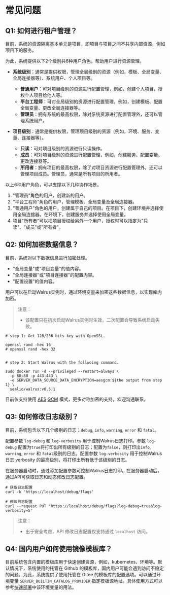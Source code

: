 # 常见问题

## Q1: 如何进行租户管理？

目前，系统的资源隔离基本单元是项目，即项目与项目之间不共享内部资源，例如项目下的服务。

为此，系统提供以下2个级别共6种用户角色，帮助用户进行资源管理。

- **系统级别**：通常是提供权限，管理全局级别的资源（例如，模板、全局变量、全局连接器等）、系统用户、个人项目等。
  - **普通用户**：可对项目级别的资源进行配置管理，例如，创建个人项目，授权个人项目给他人等。
  - **平台工程师**：可对全局级别的资源进行配置管理，例如，创建模板、配置全局变量、更改全局连接器等。
  - **管理员**：拥有系统的最高权限，除对系统资源进行配置管理外，还可以管理系统用户。

- **项目级别**：通常是提供权限，管理项目级别的资源（例如，环境、服务、变量、连接器等）。
  - **只读**：可对项目级别的资源进行只读操作。
  - **成员**：可对项目级别的资源进行配置管理，例如，创建服务、配置变量、更改连接器等。
  - **所用者**：拥有项目的最高权限，除了对项目资源进行配置管理外，还可以管理项目成员。管理员，通常是所有项目的所用者。

以上6种用户角色，可以支撑以下几种协作场景。

1. "管理员"角色的用户，创建新的用户。
2. "平台工程师"角色的用户，管理模板、全局变量及全局连接器。
3. "普通用户"角色的用户，创建属于自己的项目。在项目下，创建环境并选择使用全局连接器。在环境下，创建服务并选择使用全局变量。
4. 项目"所有者"可以把项目授权给另外一个用户，授权时可以指定为"只读"、"成员"或"所有者"。

## Q2: 如何加密数据信息？

目前，系统对以下数据信息进行加密处理。

- "全局变量"或"项目变量"的值内容。
- "全局连接器"或"项目连接器"的配置内容。
- "配置设置"的值内容。

用户可以在启动Walrus实例时，通过环境变量来加密这些数据信息，以实现库内加密。

> 注意：
> - 该配置只在初次启动Walrus实例时生效，二次配置会导致系统启动失败。

```shell
# step 1: Get 128/256 bits key with OpenSSL.

openssl rand -hex 16
# openssl rand -hex 32


# step 2: Start Walrus with the follwoing command.

sudo docker run -d --privileged --restart=always \
  -p 80:80 -p 443:443 \
  -e SERVER_DATA_SOURCE_DATA_ENCRYPTION=aesgcm:${the output from step 1} \
  sealio/walrus:v0.5.1

```

目前仅支持使用 [AES](https://en.wikipedia.org/wiki/Advanced_Encryption_Standard) [GCM](https://en.wikipedia.org/wiki/Galois/Counter_Mode) 模式，更多对称加密的支持，欢迎沟通联系。

## Q3: 如何修改日志级别？

目前，系统包含以下几个级别的日志：`debug`, `info`, `warning`, `error` 和 `fatal`。

配置参数 `log-debug` 和 `log-verbosity` 用于控制Walrus日志打印。参数 `log-debug` 配置为`true`将打印出所有级别的日志；配置为`false`，则打印出`info`, `warning`, `error` 和 `fatal`级别的日志。配置参数 `log-verbosity` 用于控制Walrus日志 verbosity 的最高级别，将打印出所有低于该级别的日志。

在服务器启动时，通过添加配置参数可控制Walrus日志打印。在服务器启动后，通过API可获取日志和动态修改日志配置。
```shell
# 获取日志配置
curl -k 'https://localhost/debug/flags'

# 修改日志配置
curl --request PUT 'https://localhost/debug/flags?log-debug=true&log-verbosity=5'
```
> 注意：
> - 出于安全考虑，API 修改日志配置仅支持通过 `localhost` 访问。

## Q4: 国内用户如何使用镜像模板库？

目前系统包含内置的模板库用于快速创建资源，例如，kubernetes、环境等。默认情况下，系统使用的托管在 Github 的模板库，国内用户可能会遇到访问不稳定的问题。为此，系统提供了使用托管在 Gitee 的模板库的配置选项。可以通过环境变量 `SERVER_BUILTIN_CATALOG_PROVIDER` 指定模板源地址。具体使用方式可以参考[快速部署](/quickstart#模板源加速)中该环境变量的用法。

